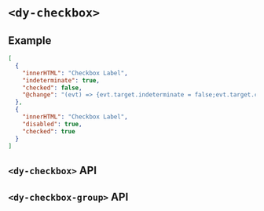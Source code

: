 # `<dy-checkbox>`

## Example

<gbp-example name="dy-checkbox" src="https://esm.sh/duoyun-ui/elements/checkbox">

```json
[
  {
    "innerHTML": "Checkbox Label",
    "indeterminate": true,
    "checked": false,
    "@change": "(evt) => {evt.target.indeterminate = false;evt.target.checked = evt.detail;}"
  },
  {
    "innerHTML": "Checkbox Label",
    "disabled": true,
    "checked": true
  }
]
```

</gbp-example>

<gbp-example
  name="dy-checkbox-group"
  props='{"orientation": "vertical", "options": [{"label": "Option 1"}, {"label": "Option 2"}, {"label": "Option 3"}], "value": ["Option 1"], "@change": "(evt) => evt.currentTarget.value = evt.detail"}'
  src="https://esm.sh/duoyun-ui/elements/checkbox"></gbp-example>

## `<dy-checkbox>` API

<gbp-api name="dy-checkbox" src="/src/elements/checkbox.ts"></gbp-api>

## `<dy-checkbox-group>` API

<gbp-api name="dy-checkbox-group" src="/src/elements/checkbox.ts"></gbp-api>
